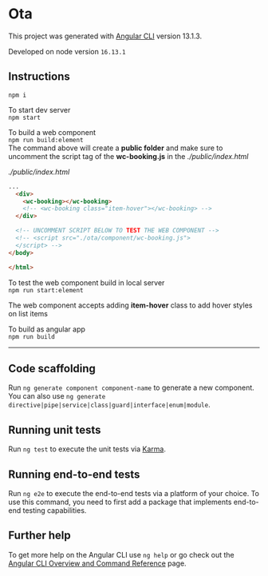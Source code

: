 # Ota

This project was generated with [Angular CLI](https://github.com/angular/angular-cli) version 13.1.3.

Developed on node version `16.13.1`

## Instructions

`npm i`

To start dev server  
`npm start`

To build a web component  
`npm run build:element`  
The command above will create a **public folder** and make sure to uncomment the script tag of the **wc-booking.js** in the _./public/index.html_

_./public/index.html_

```html
...
  <div>
    <wc-booking></wc-booking>
    <!-- <wc-booking class="item-hover"></wc-booking> -->
  </div>

  <!-- UNCOMMENT SCRIPT BELOW TO TEST THE WEB COMPONENT -->
  <!-- <script src="./ota/component/wc-booking.js">
  </script> -->
</body>

</html>

```

To test the web component build in local server  
`npm run start:element`

The web component accepts adding **item-hover** class to add hover styles on list items

To build as angular app  
`npm run build`

---

## Code scaffolding

Run `ng generate component component-name` to generate a new component. You can also use `ng generate directive|pipe|service|class|guard|interface|enum|module`.

## Running unit tests

Run `ng test` to execute the unit tests via [Karma](https://karma-runner.github.io).

## Running end-to-end tests

Run `ng e2e` to execute the end-to-end tests via a platform of your choice. To use this command, you need to first add a package that implements end-to-end testing capabilities.

## Further help

To get more help on the Angular CLI use `ng help` or go check out the [Angular CLI Overview and Command Reference](https://angular.io/cli) page.
